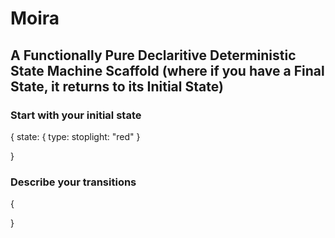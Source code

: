 # Moira
## A Functionally Pure Declaritive Deterministic State Machine Scaffold (where if you have a Final State, it returns to its Initial State)

### Start with your initial state
{
  state: {
    type:
    stoplight: "red"
  }
  
}

### Describe your transitions
{
  
}
